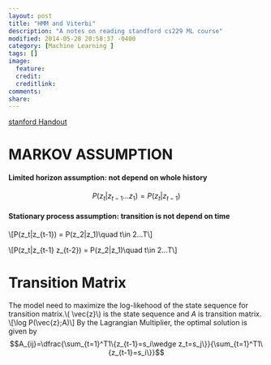 ```yaml
---
layout: post
title: "HMM and Viterbi"
description: "A notes on reading standford cs229 ML course"
modified: 2014-05-28 20:58:37 -0400
category: [Machine Learning ]
tags: []
image:
  feature: 
  credit: 
  creditlink: 
comments: 
share: 
---
```

[stanford Handout](http://cs229.stanford.edu/section/cs229-hmm.pdf)

# MARKOV ASSUMPTION

#### Limited horizon assumption: not depend on whole history 
$$P(z_t|z_{t-1} ...z_1) = P(z_t|z_{t-1})$$

#### Stationary process assumption: transition is not depend on time
\\[P(z_t|z_{t-1}) = P(z_2|z_1)\quad t\in 2...T\\]

\\[P(z_t|z_{t-1} z_{t-2}) = P(z_2|z_1)\quad t\in 2...T\\]

# Transition Matrix
The model need to maximize the log-likehood of the state sequence for transition matrix.\\( \vec{z}\\) is the state sequence and $A$ is transition matrix.
\\[\log P(\vec{z};A)\\]
By the Lagrangian Multiplier, the optimal solution is given by 
$$A_{ij}=\dfrac{\sum_{t=1}^T1\{z_{t-1}=s_i\wedge z_t=s_j\}}{\sum_{t=1}^T1\{z_{t-1}=s_i\}}$$
